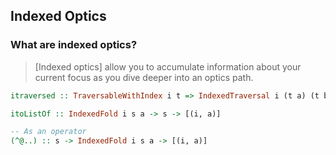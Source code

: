 ## Indexed Optics

### What are indexed optics?

> \[Indexed optics\] allow you to accumulate information about your current focus as you dive deeper into an optics path.

```haskell
itraversed :: TraversableWithIndex i t => IndexedTraversal i (t a) (t b) a b
```

```haskell
itoListOf :: IndexedFold i s a -> s -> [(i, a)]

-- As an operator
(^@..) :: s -> IndexedFold i s a -> [(i, a)]
```

